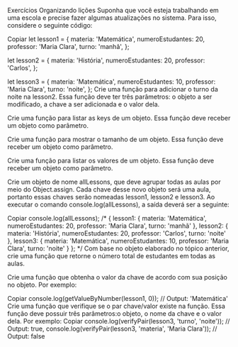 Exercícios
Organizando lições
Suponha que você esteja trabalhando em uma escola e precise fazer algumas atualizações no sistema. Para isso, considere o seguinte código:

Copiar
let lesson1 = {
  materia: 'Matemática',
  numeroEstudantes: 20,
  professor: 'Maria Clara',
  turno: 'manhã',
};

let lesson2 = {
  materia: 'História',
  numeroEstudantes: 20,
  professor: 'Carlos',
};

let lesson3 = {
  materia: 'Matemática',
  numeroEstudantes: 10,
  professor: 'Maria Clara',
  turno: 'noite',
};
Crie uma função para adicionar o turno da noite na lesson2. Essa função deve ter três parâmetros: o objeto a ser modificado, a chave a ser adicionada e o valor dela.

Crie uma função para listar as keys de um objeto. Essa função deve receber um objeto como parâmetro.

Crie uma função para mostrar o tamanho de um objeto. Essa função deve receber um objeto como parâmetro.

Crie uma função para listar os valores de um objeto. Essa função deve receber um objeto como parâmetro.

Crie um objeto de nome allLessons, que deve agrupar todas as aulas por meio do Object.assign. Cada chave desse novo objeto será uma aula, portanto essas chaves serão nomeadas lesson1, lesson2 e lesson3. Ao executar o comando console.log(allLessons), a saída deverá ser a seguinte:

Copiar
console.log(allLessons);
/*
{
  lesson1:
   { materia: 'Matemática',
     numeroEstudantes: 20,
     professor: 'Maria Clara',
     turno: 'manhã' },
  lesson2:
   { materia: 'História',
     numeroEstudantes: 20,
     professor: 'Carlos',
     turno: 'noite' },
  lesson3:
   { materia: 'Matemática',
     numeroEstudantes: 10,
     professor: 'Maria Clara',
     turno: 'noite' }
};
*/
Com base no objeto elaborado no tópico anterior, crie uma função que retorne o número total de estudantes em todas as aulas.

Crie uma função que obtenha o valor da chave de acordo com sua posição no objeto. Por exemplo:

Copiar
console.log(getValueByNumber(lesson1, 0));
// Output: 'Matemática'
Crie uma função que verifique se o par chave/valor existe na função. Essa função deve possuir três parâmetros:o objeto, o nome da chave e o valor dela. Por exemplo:
Copiar
console.log(verifyPair(lesson3, 'turno', 'noite'));
// Output: true,
console.log(verifyPair(lesson3, 'materia', 'Maria Clara'));
// Output: false